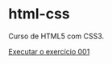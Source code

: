 # html-css
 Curso de HTML5 com CSS3.

<a href="https://marjustino.github.io/html-css/exercicios/ex001/">Executar o exercício 001</a>